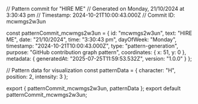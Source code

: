 // Pattern commit for "HIRE ME"
// Generated on Monday, 21/10/2024 at 3:30:43 pm
// Timestamp: 2024-10-21T10:00:43.000Z
// Commit ID: mcwmgs2w3un

const patternCommit_mcwmgs2w3un = {
  id: "mcwmgs2w3un",
  text: "HIRE ME",
  date: "21/10/2024",
  time: "3:30:43 pm",
  dayOfWeek: "Monday",
  timestamp: "2024-10-21T10:00:43.000Z",
  type: "pattern-generation",
  purpose: "GitHub contribution graph pattern",
  coordinates: {
    x: 51,
    y: 0
  },
  metadata: {
    generatedAt: "2025-07-25T11:59:53.532Z",
    version: "1.0.0"
  }
};

// Pattern data for visualization
const patternData = {
  character: "H",
  position: 2,
  intensity: 3
};

export { patternCommit_mcwmgs2w3un, patternData };
export default patternCommit_mcwmgs2w3un;
